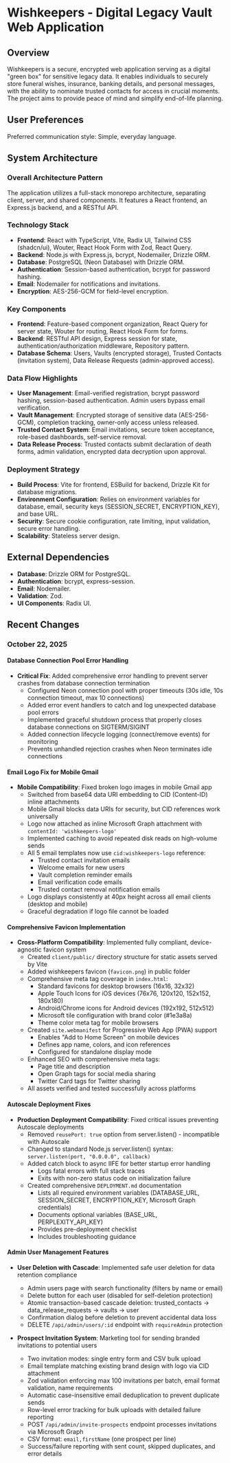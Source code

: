 # Wishkeepers - Digital Legacy Vault Web Application

## Overview
Wishkeepers is a secure, encrypted web application serving as a digital "green box" for sensitive legacy data. It enables individuals to securely store funeral wishes, insurance, banking details, and personal messages, with the ability to nominate trusted contacts for access in crucial moments. The project aims to provide peace of mind and simplify end-of-life planning.

## User Preferences
Preferred communication style: Simple, everyday language.

## System Architecture

### Overall Architecture Pattern
The application utilizes a full-stack monorepo architecture, separating client, server, and shared components. It features a React frontend, an Express.js backend, and a RESTful API.

### Technology Stack
- **Frontend**: React with TypeScript, Vite, Radix UI, Tailwind CSS (shadcn/ui), Wouter, React Hook Form with Zod, React Query.
- **Backend**: Node.js with Express.js, bcrypt, Nodemailer, Drizzle ORM.
- **Database**: PostgreSQL (Neon Database) with Drizzle ORM.
- **Authentication**: Session-based authentication, bcrypt for password hashing.
- **Email**: Nodemailer for notifications and invitations.
- **Encryption**: AES-256-GCM for field-level encryption.

### Key Components
- **Frontend**: Feature-based component organization, React Query for server state, Wouter for routing, React Hook Form for forms.
- **Backend**: RESTful API design, Express session for state, authentication/authorization middleware, Repository pattern.
- **Database Schema**: Users, Vaults (encrypted storage), Trusted Contacts (invitation system), Data Release Requests (admin-approved access).

### Data Flow Highlights
- **User Management**: Email-verified registration, bcrypt password hashing, session-based authentication. Admin users bypass email verification.
- **Vault Management**: Encrypted storage of sensitive data (AES-256-GCM), completion tracking, owner-only access unless released.
- **Trusted Contact System**: Email invitations, secure token acceptance, role-based dashboards, self-service removal.
- **Data Release Process**: Trusted contacts submit declaration of death forms, admin validation, encrypted data decryption upon approval.

### Deployment Strategy
- **Build Process**: Vite for frontend, ESBuild for backend, Drizzle Kit for database migrations.
- **Environment Configuration**: Relies on environment variables for database, email, security keys (SESSION_SECRET, ENCRYPTION_KEY), and base URL.
- **Security**: Secure cookie configuration, rate limiting, input validation, secure error handling.
- **Scalability**: Stateless server design.

## External Dependencies
- **Database**: Drizzle ORM for PostgreSQL.
- **Authentication**: bcrypt, express-session.
- **Email**: Nodemailer.
- **Validation**: Zod.
- **UI Components**: Radix UI.

## Recent Changes

### October 22, 2025

#### Database Connection Pool Error Handling
- **Critical Fix**: Added comprehensive error handling to prevent server crashes from database connection termination
  - Configured Neon connection pool with proper timeouts (30s idle, 10s connection timeout, max 10 connections)
  - Added error event handlers to catch and log unexpected database pool errors
  - Implemented graceful shutdown process that properly closes database connections on SIGTERM/SIGINT
  - Added connection lifecycle logging (connect/remove events) for monitoring
  - Prevents unhandled rejection crashes when Neon terminates idle connections

#### Email Logo Fix for Mobile Gmail
- **Mobile Compatibility**: Fixed broken logo images in mobile Gmail app
  - Switched from base64 data URI embedding to CID (Content-ID) inline attachments
  - Mobile Gmail blocks data URIs for security, but CID references work universally
  - Logo now attached as inline Microsoft Graph attachment with `contentId: 'wishkeepers-logo'`
  - Implemented caching to avoid repeated disk reads on high-volume sends
  - All 5 email templates now use `cid:wishkeepers-logo` reference:
    - Trusted contact invitation emails
    - Welcome emails for new users
    - Vault completion reminder emails
    - Email verification code emails
    - Trusted contact removal notification emails
  - Logo displays consistently at 40px height across all email clients (desktop and mobile)
  - Graceful degradation if logo file cannot be loaded

#### Comprehensive Favicon Implementation
- **Cross-Platform Compatibility**: Implemented fully compliant, device-agnostic favicon system
  - Created `client/public/` directory structure for static assets served by Vite
  - Added wishkeepers favicon (`favicon.png`) in public folder
  - Comprehensive meta tag coverage in `index.html`:
    - Standard favicons for desktop browsers (16x16, 32x32)
    - Apple Touch Icons for iOS devices (76x76, 120x120, 152x152, 180x180)
    - Android/Chrome icons for Android devices (192x192, 512x512)
    - Microsoft tile configuration with brand color (#1e3a8a)
    - Theme color meta tag for mobile browsers
  - Created `site.webmanifest` for Progressive Web App (PWA) support
    - Enables "Add to Home Screen" on mobile devices
    - Defines app name, colors, and icon references
    - Configured for standalone display mode
  - Enhanced SEO with comprehensive meta tags:
    - Page title and description
    - Open Graph tags for social media sharing
    - Twitter Card tags for Twitter sharing
  - All assets verified and tested successfully across platforms

#### Autoscale Deployment Fixes
- **Production Deployment Compatibility**: Fixed critical issues preventing Autoscale deployments
  - Removed `reusePort: true` option from server.listen() - incompatible with Autoscale
  - Changed to standard Node.js server.listen() syntax: `server.listen(port, "0.0.0.0", callback)`
  - Added catch block to async IIFE for better startup error handling
    - Logs fatal errors with full stack traces
    - Exits with non-zero status code on initialization failure
  - Created comprehensive `DEPLOYMENT.md` documentation
    - Lists all required environment variables (DATABASE_URL, SESSION_SECRET, ENCRYPTION_KEY, Microsoft Graph credentials)
    - Documents optional variables (BASE_URL, PERPLEXITY_API_KEY)
    - Provides pre-deployment checklist
    - Includes troubleshooting guidance

#### Admin User Management Features
- **User Deletion with Cascade**: Implemented safe user deletion for data retention compliance
  - Admin users page with search functionality (filters by name or email)
  - Delete button for each user (disabled for self-deletion protection)
  - Atomic transaction-based cascade deletion: trusted_contacts → data_release_requests → vaults → user
  - Confirmation dialog before deletion to prevent accidental data loss
  - DELETE `/api/admin/users/:id` endpoint with `requireAdmin` protection
  
- **Prospect Invitation System**: Marketing tool for sending branded invitations to potential users
  - Two invitation modes: single entry form and CSV bulk upload
  - Email template matching existing brand design with logo via CID attachment
  - Zod validation enforcing max 100 invitations per batch, email format validation, name requirements
  - Automatic case-insensitive email deduplication to prevent duplicate sends
  - Row-level error tracking for bulk uploads with detailed failure reporting
  - POST `/api/admin/invite-prospects` endpoint processes invitations via Microsoft Graph
  - CSV format: `email,firstName` (one prospect per line)
  - Success/failure reporting with sent count, skipped duplicates, and error details